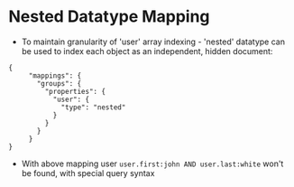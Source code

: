 # Nested Datatype Mapping #

* To maintain granularity of 'user' array indexing - 'nested' datatype can be used to index each object as an independent, hidden document:
```
{
     "mappings": {
       "groups": {
         "properties": {
           "user": {
             "type": "nested" 
           }
         }
       } 
     }
}
```
* With above mapping user ```user.first:john AND user.last:white``` won't be found, with special query syntax